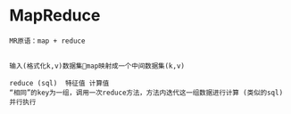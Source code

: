 
# MapReduce

	MR原语：map + reduce 


	输入(格式化k,v)数据集map映射成一个中间数据集(k,v)
	
	reduce (sql)  特征值 计算值
	“相同”的key为一组，调用一次reduce方法，方法内迭代这一组数据进行计算 (类似的sql)  并行执行
	
# 
	
	
 	
